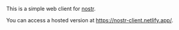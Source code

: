 This is a simple web client for [nostr](https://github.com/fiatjaf/nostr).

You can access a hosted version at https://nostr-client.netlify.app/.
